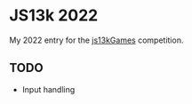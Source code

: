 # JS13k 2022

My 2022 entry for the [js13kGames](https://js13kgames.com) competition.

## TODO

- Input handling

